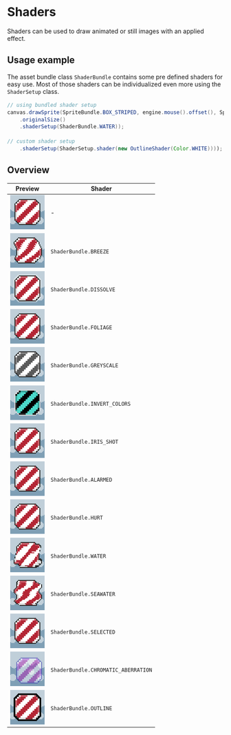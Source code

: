 # Shaders

Shaders can be used to draw animated or still images with an applied effect.

## Usage example

The asset bundle class `ShaderBundle` contains some pre defined shaders for easy use. Most of those shaders can be
individualized even more using the `ShaderSetup` class.

``` java
// using bundled shader setup
canvas.drawSprite(SpriteBundle.BOX_STRIPED, engine.mouse().offset(), SpriteDrawOptions
    .originalSize()
    .shaderSetup(ShaderBundle.WATER));

// custom shader setup
    .shaderSetup(ShaderSetup.shader(new OutlineShader(Color.WHITE))));
```

## Overview

| Preview                                           | Shader                             |
|---------------------------------------------------|------------------------------------|
| ![NONE](NONE.gif)                                 | -                                  |
| ![BREEZE](BREEZE.gif)                             | `ShaderBundle.BREEZE`              |
| ![DISSOLVE](DISSOLVE.gif)                         | `ShaderBundle.DISSOLVE`            |
| ![FOLIAGE](FOLIAGE.gif)                           | `ShaderBundle.FOLIAGE`             |
| ![GREYSCALE](GREYSCALE.gif)                       | `ShaderBundle.GREYSCALE`           |
| ![INVERT_COLORS](INVERT_COLORS.gif)               | `ShaderBundle.INVERT_COLORS`       |
| ![IRIS_SHOT](IRIS_SHOT.gif)                       | `ShaderBundle.IRIS_SHOT`           |
| ![ALARMED](ALARMED.gif)                           | `ShaderBundle.ALARMED`             |
| ![HURT](HURT.gif)                                 | `ShaderBundle.HURT`                |
| ![WATER](WATER.gif)                               | `ShaderBundle.WATER`               |
| ![SEAWATER](SEAWATER.gif)                         | `ShaderBundle.SEAWATER`            |
| ![SELECTED](SELECTED.gif)                         | `ShaderBundle.SELECTED`            |
| ![CHROMATIC_ABERRATION](CHROMATIC_ABERRATION.gif) | `ShaderBundle.CHROMATIC_ABERRATION` |
| ![OUTLINE](OUTLINE.gif)                           | `ShaderBundle.OUTLINE`             |
